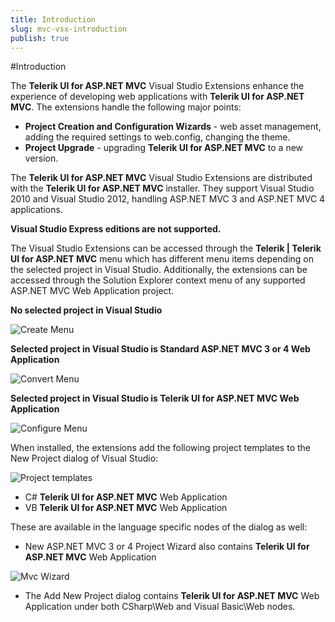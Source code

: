 ```yaml
---
title: Introduction
slug: mvc-vsx-introduction
publish: true
---
```


#Introduction

The **Telerik UI for ASP.NET MVC** Visual Studio Extensions enhance the experience of developing web applications with **Telerik UI for ASP.NET MVC**. The extensions handle the following major points:

-   **Project Creation and Configuration Wizards** - web asset management, adding the required settings to web.config, changing the theme.
-   **Project Upgrade** - upgrading **Telerik UI for ASP.NET MVC** to a new version.

The **Telerik UI for ASP.NET MVC** Visual Studio Extensions are distributed with the **Telerik UI for ASP.NET MVC** installer. They support Visual Studio 2010 and Visual Studio 2012, handling ASP.NET MVC 3 and ASP.NET MVC 4 applications.

**Visual Studio Express editions are not supported.**

The Visual Studio Extensions can be accessed through the **Telerik | Telerik UI for ASP.NET MVC** menu which has different menu items depending on the selected project in Visual Studio.
Additionally, the extensions can be accessed through the Solution Explorer context menu of any supported ASP.NET MVC Web Application project.

**No selected project in Visual Studio**

 ![Create Menu](images/create_menu.png)


**Selected project in Visual Studio is Standard ASP.NET MVC 3 or 4 Web Application**

 ![Convert Menu](images/convert_menu.png)

**Selected project in Visual Studio is **Telerik UI for ASP.NET MVC** Web Application**

 ![Configure Menu](images/configure_menu.png)

When installed, the extensions add the following project templates to the New Project dialog of Visual Studio:

 ![Project templates](images/project_template.png)

-   C# **Telerik UI for ASP.NET MVC** Web Application
-   VB **Telerik UI for ASP.NET MVC** Web Application

These are available in the language specific nodes of the dialog as well:

-   New ASP.NET MVC 3 or 4 Project Wizard also contains **Telerik UI for ASP.NET MVC** Web Application

![Mvc Wizard](images/mvc_wizard.png)

-   The Add New Project dialog contains **Telerik UI for ASP.NET MVC** Web Application under both CSharp\Web and Visual Basic\Web nodes.


